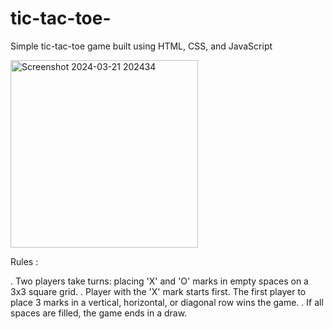# tic-tac-toe-

Simple tic-tac-toe game built using HTML, CSS, and JavaScript


<img width="300" alt="Screenshot 2024-03-21 202434" src="https://github.com/Chandra9638/tic-tac-toe-/assets/130593138/b8c2ce64-3d80-40f6-8871-e6989a332e70">


Rules :

. Two players take turns: placing 'X' and 'O' marks in empty spaces on a 3x3 square grid.
. Player with the 'X' mark starts first. The first player to place 3 marks in a vertical, horizontal, or diagonal row wins the game.
. If all spaces are filled, the game ends in a draw.
